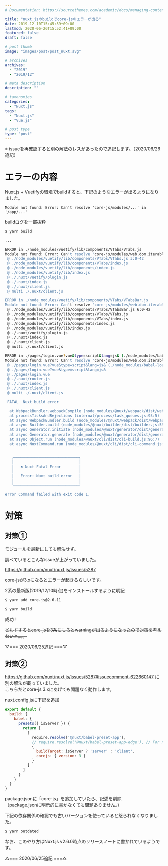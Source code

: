 ```yaml
---
# Documentation: https://sourcethemes.com/academic/docs/managing-content/

title: "nuxt.jsのbuildでcore-jsのエラーが出る"
date: 2019-12-10T15:45:59+09:00
lastmod: 2020-06-26T15:52:41+09:00
featured: false
draft: false

# post thumb
image: "images/post/post_nuxt.svg"

# archives
archives:
  - "2019"
  - "2019/12"

# meta description
description: ""

# taxonomies
categories: 
  - "Nuxt.js"
tags:
  - "Nuxt.js"
  - "Vue.js"

# post type
type: "post"
---
```


※ issueを再確認すると別の解法のレスがあったので追記します。（2020/06/26追記）

# エラーの内容

Nuxt.js + Vuetifyの環境でbuildすると、下記のようなエラーが出るようになりました。

```
Module not found: Error: Can't resolve 'core-js/modules/...' in '/app/...'
```
buildログを一部抜粋

```bash
$ yarn build

...

ERROR in ./node_modules/vuetify/lib/components/VTabs/VTabs.js
Module not found: Error: Can't resolve 'core-js/modules/web.dom.iterable' in '/app/node_modules/vuetify/lib/components/VTabs'
 @ ./node_modules/vuetify/lib/components/VTabs/VTabs.js 3:0-42
 @ ./node_modules/vuetify/lib/components/VTabs/index.js
 @ ./node_modules/vuetify/lib/components/index.js
 @ ./node_modules/vuetify/lib/index.js
 @ ./.nuxt/vuetify/plugin.js
 @ ./.nuxt/index.js
 @ ./.nuxt/client.js
 @ multi ./.nuxt/client.js

ERROR in ./node_modules/vuetify/lib/components/VTabs/VTabsBar.js
Module not found: Error: Can't resolve 'core-js/modules/web.dom.iterable' in '/app/node_modules/vuetify/lib/components/VTabs'
 @ ./node_modules/vuetify/lib/components/VTabs/VTabsBar.js 6:0-42
 @ ./node_modules/vuetify/lib/components/VTabs/VTabs.js
 @ ./node_modules/vuetify/lib/components/VTabs/index.js
 @ ./node_modules/vuetify/lib/components/index.js
 @ ./node_modules/vuetify/lib/index.js
 @ ./.nuxt/vuetify/plugin.js
 @ ./.nuxt/index.js
 @ ./.nuxt/client.js
 @ multi ./.nuxt/client.js

ERROR in ./pages/login.vue?vue&type=script&lang=js& (./node_modules/babel-loader/lib??ref--2-0!./node_modules/vuetify-loader/lib/loader.js??ref--16-0!./node_modules/vue-loader/lib??vue-loader-options!./pages/login.vue?vue&type=script&lang=js&)
Module not found: Error: Can't resolve 'core-js/modules/web.dom.iterable' in '/app/pages'
 @ ./pages/login.vue?vue&type=script&lang=js& (./node_modules/babel-loader/lib??ref--2-0!./node_modules/vuetify-loader/lib/loader.js??ref--16-0!./node_modules/vue-loader/lib??vue-loader-options!./pages/login.vue?vue&type=script&lang=js&) 3:0-42
 @ ./pages/login.vue?vue&type=script&lang=js&
 @ ./pages/login.vue
 @ ./.nuxt/router.js
 @ ./.nuxt/index.js
 @ ./.nuxt/client.js
 @ multi ./.nuxt/client.js

 FATAL  Nuxt build error                                                                                                                                                                                                                                                        06:14:11

  at WebpackBundler.webpackCompile (node_modules/@nuxt/webpack/dist/webpack.js:5314:21)
  at processTicksAndRejections (internal/process/task_queues.js:93:5)
  at async WebpackBundler.build (node_modules/@nuxt/webpack/dist/webpack.js:5263:5)
  at async Builder.build (node_modules/@nuxt/builder/dist/builder.js:5597:5)
  at async Generator.initiate (node_modules/@nuxt/generator/dist/generator.js:70:7)
  at async Generator.generate (node_modules/@nuxt/generator/dist/generator.js:40:5)
  at async Object.run (node_modules/@nuxt/cli/dist/cli-build.js:96:7)
  at async NuxtCommand.run (node_modules/@nuxt/cli/dist/cli-command.js:2575:7)


   ╭─────────────────────────────╮
   │                             │
   │   ✖ Nuxt Fatal Error        │
   │                             │
   │   Error: Nuxt build error   │
   │                             │
   ╰─────────────────────────────╯

error Command failed with exit code 1.
```

# 対策

## 対策①
モジュールを最新にしても解決せず。

調べているとこんなissueが上がっていました。

https://github.com/nuxt/nuxt.js/issues/5287

core-jsが3.xになるとエラーが起きるらしいです。


2系の最新版(2019/12/10時点)をインストールするように明記

```bash
$ yarn add core-js@2.6.11
```

```bash
$ yarn build
```

成功！

~~ビルドするとcore-jsを3系にしろとwarningが出るようになったので対策を考えないと。。。~~


▽=== 2020/06/25追記 ===▽

## 対策②

https://github.com/nuxt/nuxt.js/issues/5287#issuecomment-622660147 に別の解法が載っていました。  
こちらだとcore-js 3.xにあげても問題なく動作します。


nuxt.config.jsに下記を追加


```javascript
export default {
  build: {
    babel: {
      presets({ isServer }) {
        return [
          [
            require.resolve('@nuxt/babel-preset-app'),
            // require.resolve('@nuxt/babel-preset-app-edge'), // For nuxt-edge users
            {
              buildTarget: isServer ? 'server' : 'client',
              corejs: { version: 3 }
            }
          ]
        ]
      }
    }
  }
}
```

package.jsonに「core-js」を追加していたら、記述を削除  
（package.jsonに明示的に書かなくても問題ありません。）

下記の依存関係の確認でも古いバージョンを使っていると怒られなくなりました。

```bash
$ yarn outdated
```

なお、このやり方はNuxt.js v2.6.0時点のリリースノートに書かれているようです。

△=== 2020/06/25追記 ===△

